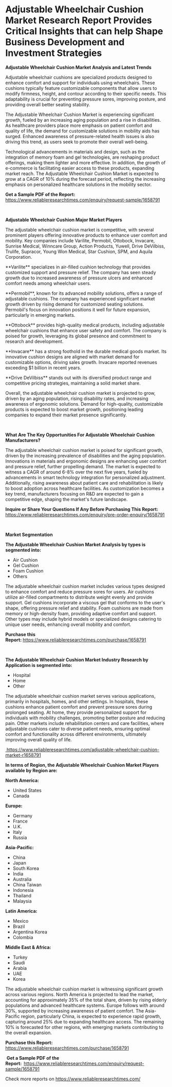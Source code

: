 <p><h1>Adjustable Wheelchair Cushion Market Research Report Provides Critical Insights that can help Shape Business Development and Investment Strategies</h1></p><p><strong>Adjustable Wheelchair Cushion Market Analysis and Latest Trends</strong></p>
<p><p>Adjustable wheelchair cushions are specialized products designed to enhance comfort and support for individuals using wheelchairs. These cushions typically feature customizable components that allow users to modify firmness, height, and contour according to their specific needs. This adaptability is crucial for preventing pressure sores, improving posture, and providing overall better seating stability.</p><p>The Adjustable Wheelchair Cushion Market is experiencing significant growth, fueled by an increasing aging population and a rise in disabilities. As healthcare providers place more emphasis on patient comfort and quality of life, the demand for customizable solutions in mobility aids has surged. Enhanced awareness of pressure-related health issues is also driving this trend, as users seek to promote their overall well-being.</p><p>Technological advancements in materials and design, such as the integration of memory foam and gel technologies, are reshaping product offerings, making them lighter and more effective. In addition, the growth of e-commerce is facilitating easier access to these products, expanding market reach. The Adjustable Wheelchair Cushion Market is expected to grow at a CAGR of 10% during the forecast period, reflecting the increasing emphasis on personalized healthcare solutions in the mobility sector.</p></p>
<p><strong>Get a Sample PDF of the Report:&nbsp;</strong> <a href="https://www.reliableresearchtimes.com/enquiry/request-sample/1658791?utm_campaign=2179&utm_medium=2&utm_source=Github&utm_content=ia&utm_term=23032025&utm_id=adjustable-wheelchair-cushion">https://www.reliableresearchtimes.com/enquiry/request-sample/1658791</a></p>
<p>&nbsp;</p>
<p><strong>Adjustable Wheelchair Cushion Major Market Players</strong></p>
<p><p>The adjustable wheelchair cushion market is competitive, with several prominent players offering innovative products to enhance user comfort and mobility. Key companies include Varilite, Permobil, Ottobock, Invacare, Sunrise Medical, Winncare Group, Action Products, Yuwell, Drive DeVilbiss, Trulife, Supracor, Young Won Medical, Star Cushion, SPM, and Aquila Corporation.</p><p>**Varilite** specializes in air-filled cushion technology that provides customized support and pressure relief. The company has seen steady growth due to increased awareness of pressure ulcers and enhanced comfort needs among wheelchair users.</p><p>**Permobil**, known for its advanced mobility solutions, offers a range of adjustable cushions. The company has experienced significant market growth driven by rising demand for customized seating solutions. Permobil's focus on innovation positions it well for future expansion, particularly in emerging markets.</p><p>**Ottobock** provides high-quality medical products, including adjustable wheelchair cushions that enhance user safety and comfort. The company is poised for growth, leveraging its global presence and commitment to research and development.</p><p>**Invacare** has a strong foothold in the durable medical goods market. Its innovative cushion designs are aligned with market demand for customizable options, driving sales growth. Invacare reported revenues exceeding $1 billion in recent years.</p><p>**Drive DeVilbiss** stands out with its diversified product range and competitive pricing strategies, maintaining a solid market share. </p><p>Overall, the adjustable wheelchair cushion market is projected to grow, driven by an aging population, rising disability rates, and increasing awareness of ergonomic solutions. Demand for high-quality, customizable products is expected to boost market growth, positioning leading companies to expand their market presence significantly.</p></p>
<p>&nbsp;</p>
<p><strong>What Are The Key Opportunities For Adjustable Wheelchair Cushion Manufacturers?</strong></p>
<p><p>The adjustable wheelchair cushion market is poised for significant growth, driven by the increasing prevalence of disabilities and the aging population. Innovations in materials and ergonomic designs are enhancing user comfort and pressure relief, further propelling demand. The market is expected to witness a CAGR of around 6-8% over the next five years, fueled by advancements in smart technology integration for personalized adjustment. Additionally, rising awareness about patient care and rehabilitation is likely to boost adoption across healthcare facilities. As customization becomes a key trend, manufacturers focusing on R&D are expected to gain a competitive edge, shaping the market's future landscape.</p></p>
<p><strong>Inquire or Share Your Questions If Any Before Purchasing This Report:</strong> <a href="https://www.reliableresearchtimes.com/enquiry/pre-order-enquiry/1658791?utm_campaign=2179&utm_medium=2&utm_source=Github&utm_content=ia&utm_term=23032025&utm_id=adjustable-wheelchair-cushion">https://www.reliableresearchtimes.com/enquiry/pre-order-enquiry/1658791</a></p>
<p>&nbsp;</p>
<p><strong>Market Segmentation</strong></p>
<p><strong>The Adjustable Wheelchair Cushion Market Analysis by types is segmented into:</strong></p>
<p><ul><li>Air Cushion</li><li>Gel Cushion</li><li>Foam Cushion</li><li>Others</li></ul></p>
<p><p>The adjustable wheelchair cushion market includes various types designed to enhance comfort and reduce pressure sores for users. Air cushions utilize air-filled compartments to distribute weight evenly and provide support. Gel cushions incorporate a viscous gel that conforms to the user's shape, offering pressure relief and stability. Foam cushions are made from memory or high-density foam, providing adaptive comfort and support. Other types may include hybrid models or specialized designs catering to unique user needs, enhancing overall mobility and comfort.</p></p>
<p><strong>Purchase this Report:&nbsp;</strong><a href="https://www.reliableresearchtimes.com/purchase/1658791?utm_campaign=2179&utm_medium=2&utm_source=Github&utm_content=ia&utm_term=23032025&utm_id=adjustable-wheelchair-cushion">https://www.reliableresearchtimes.com/purchase/1658791</a></p>
<p>&nbsp;</p>
<p><strong>The Adjustable Wheelchair Cushion Market Industry Research by Application is segmented into:</strong></p>
<p><ul><li>Hospital</li><li>Home</li><li>Other</li></ul></p>
<p><p>The adjustable wheelchair cushion market serves various applications, primarily in hospitals, homes, and other settings. In hospitals, these cushions enhance patient comfort and prevent pressure sores during prolonged seating. At home, they provide personalized support for individuals with mobility challenges, promoting better posture and reducing pain. Other markets include rehabilitation centers and care facilities, where adjustable cushions cater to diverse patient needs, ensuring optimal comfort and functionality across different environments, ultimately improving overall quality of life.</p></p>
<p><a href="https://www.reliableresearchtimes.com/adjustable-wheelchair-cushion-market-r1658791?utm_campaign=2179&utm_medium=2&utm_source=Github&utm_content=ia&utm_term=23032025&utm_id=adjustable-wheelchair-cushion">&nbsp;https://www.reliableresearchtimes.com/adjustable-wheelchair-cushion-market-r1658791</a></p>
<p><strong>In terms of Region, the Adjustable Wheelchair Cushion Market Players available by Region are:</strong></p>
<p>
    <p> <strong> North America: </strong>
        <ul>
            <li>United States</li>
            <li>Canada</li>
        </ul>
        </p> 
    <p> <strong> Europe: </strong>
        <ul>
            <li>Germany</li>
            <li>France</li>
            <li>U.K.</li>
            <li>Italy</li>
            <li>Russia</li>
        </ul>
        </p> 
    <p> <strong> Asia-Pacific: </strong>
        <ul>
            <li>China</li>
            <li>Japan</li>
            <li>South Korea</li>
            <li>India</li>
            <li>Australia</li>
            <li>China Taiwan</li>
            <li>Indonesia</li>
            <li>Thailand</li>
            <li>Malaysia</li>
        </ul>
        </p> 
    <p> <strong> Latin America: </strong>
        <ul>
            <li>Mexico</li>
            <li>Brazil</li>
            <li>Argentina Korea</li>
            <li>Colombia</li>
        </ul>
        </p> 
    <p> <strong> Middle East & Africa: </strong>
        <ul>
            <li>Turkey</li>
            <li>Saudi</li>
            <li>Arabia</li>
            <li>UAE</li>
            <li>Korea</li>
        </ul>
    </p>
    </p>
<p><p>The adjustable wheelchair cushion market is witnessing significant growth across various regions. North America is projected to lead the market, accounting for approximately 35% of the total share, driven by rising elderly populations and advanced healthcare systems. Europe follows with around 30%, supported by increasing awareness of patient comfort. The Asia-Pacific region, particularly China, is expected to experience rapid growth, capturing around 25% due to expanding healthcare access. The remaining 10% is forecasted for other regions, with emerging markets contributing to the overall expansion.</p></p>
<p><strong>Purchase this Report: </strong><a href="https://www.reliableresearchtimes.com/purchase/1658791?utm_campaign=2179&utm_medium=2&utm_source=Github&utm_content=ia&utm_term=23032025&utm_id=adjustable-wheelchair-cushion">https://www.reliableresearchtimes.com/purchase/1658791</a></p>
<p>&nbsp;<strong>Get a Sample PDF of the Report:&nbsp;&nbsp;</strong><a href="https://www.reliableresearchtimes.com/enquiry/request-sample/1658791?utm_campaign=2179&utm_medium=2&utm_source=Github&utm_content=ia&utm_term=23032025&utm_id=adjustable-wheelchair-cushion">https://www.reliableresearchtimes.com/enquiry/request-sample/1658791</a></p>
<p><strong></strong></p>
<p>Check more reports on <a href="https://www.reliableresearchtimes.com/?utm_campaign=2179&utm_medium=2&utm_source=Github&utm_content=ia&utm_term=23032025&utm_id=adjustable-wheelchair-cushion">https://www.reliableresearchtimes.com/</a></p>